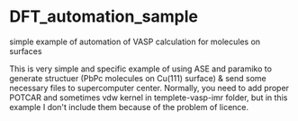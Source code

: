 # DFT_automation_sample
simple example of automation of VASP calculation for molecules on surfaces

This is very simple and specific example of using ASE and paramiko to generate structuer (PbPc molecules on Cu(111) surface) & send some necessary files to supercomputer center.
Normally, you need to add proper POTCAR and sometimes vdw kernel in templete-vasp-imr folder, but in this example I don't include them because of the problem of licence.

